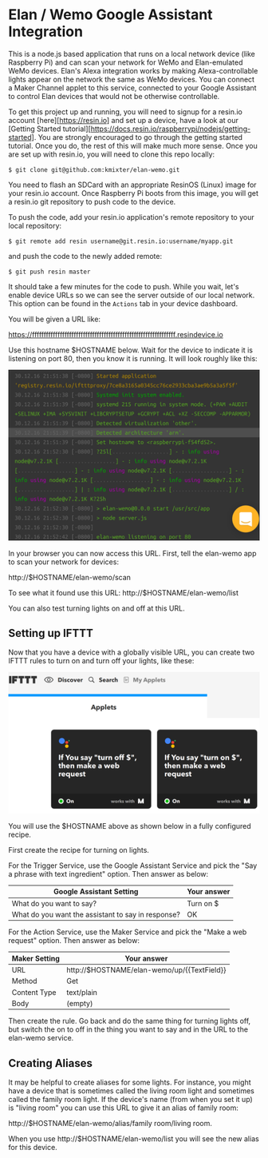 Elan / Wemo Google Assistant Integration
========================================

This is a node.js based application that runs on a local network device (like Raspberry Pi) and can scan your network for
WeMo and Elan-emulated WeMo devices. Elan's Alexa integration works by making Alexa-controllable lights appear on
the network the same as WeMo devices. You can connect a Maker Channel applet to this service, connected to your Google
Assistant to control Elan devices that would not be otherwise controllable.

To get this project up and running, you will need to signup for a resin.io account [here][https://resin.io]
and set up a device, have a look at our [Getting Started tutorial][https://docs.resin.io/raspberrypi/nodejs/getting-started].
You are strongly encouraged to go through the getting started tutorial. Once you do, the rest of this will make much more
sense.  Once you are set up with resin.io, you will need to clone this repo locally:
```
$ git clone git@github.com:kmixter/elan-wemo.git
```
You need to flash an SDCard with an appropriate ResinOS (Linux) image for your resin.io account. Once Raspberry Pi boots from
this image, you will get a resin.io git repository to push code to the device.

To push the code, add your resin.io application's remote repository to your local repository:
```
$ git remote add resin username@git.resin.io:username/myapp.git
```
and push the code to the newly added remote:
```
$ git push resin master
```
It should take a few minutes for the code to push. While you wait, let's enable device URLs so
we can see the server outside of our local network. This option can be found in the `Actions`
tab in your device dashboard.

You will be given a URL like:
        
https://ffffffffffffffffffffffffffffffffffffffffffffffffffffffffffffff.resindevice.io

Use this hostname $HOSTNAME below. Wait for the device to indicate it is listening on port 80, then you
know it is running. It will look roughly like this:

![service ready](img/service-ready.png "Service Ready")

In your browser you can now access this URL. First, tell the elan-wemo app to scan your
network for devices:

http://$HOSTNAME/elan-wemo/scan

To see what it found use this URL:
http://$HOSTNAME/elan-wemo/list

You can also test turning lights on and off at this URL.

Setting up IFTTT
----------------

Now that you have a device with a globally visible URL, you can create two IFTTT rules to
turn on and turn off your lights, like these:

![ifttt applets](img/ifttt-applets.png "IFTTT Applets")

You will use the $HOSTNAME above as shown below in a fully configured recipe.

First create the recipe for turning on lights.

For the Trigger Service, use the Google Assistant Service and pick the
"Say a phrase with text ingredient" option. Then
answer as below:

| Google Assistant Setting | Your answer                  |
| ------------------------ | ---------------------------- |
| What do you want to say? | Turn on $                    |
| What do you want the assistant to say in response? | OK |

For the Action Service, use the Maker Service and pick the
"Make a web request" option. Then answer as below:

| Maker Setting     | Your answer                                 |
| ----------------- | ---------------------------------           |
| URL               | http://$HOSTNAME/elan-wemo/up/{{TextField}} |
| Method            | Get                                         |
| Content Type      | text/plain                                  |
| Body              | (empty)                                     |

Then create the rule. Go back and do the same thing for
turning lights off, but switch the on to off in the
thing you want to say and in the URL to the elan-wemo
service.

Creating Aliases
----------------

It may be helpful to create aliases for some lights. For instance, you might have a device that
is sometimes called the living room light and sometimes called the family room light. If the device's
name (from when you set it up) is "living room" you can use this URL to give it an alias of family
room:

http://$HOSTNAME/elan-wemo/alias/family room/living room.

When you use http://$HOSTNAME/elan-wemo/list you will see the new alias for this device.
